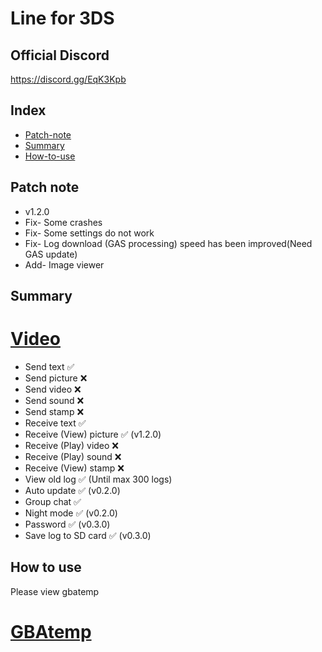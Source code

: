 # Line for 3DS

## Official Discord 
https://discord.gg/EqK3Kpb

## Index
* [Patch-note](https://github.com/Core-2-Extreme/Line_for_3DS#Patch-note)
* [Summary](https://github.com/Core-2-Extreme/Line_for_3DS#summary)
* [How-to-use](https://github.com/Core-2-Extreme/Line_for_3DS#How-to-use)

## Patch note
* v1.2.0
* Fix- Some crashes
* Fix- Some settings do not work
* Fix- Log download (GAS processing) speed has been improved(Need GAS update)
* Add- Image viewer
## Summary

# [Video](https://www.youtube.com/watch?v=5K2fCr0lyoM)
* Send text ✅
* Send picture ❌
* Send video ❌
* Send sound ❌
* Send stamp ❌
* Receive text ✅
* Receive (View) picture ✅ (v1.2.0)
* Receive (Play) video ❌
* Receive (Play) sound ❌
* Receive (View) stamp ❌
* View old log ✅ (Until max 300 logs)
* Auto update ✅ (v0.2.0)
* Group chat ✅
* Night mode ✅ (v0.2.0)
* Password ✅ (v0.3.0)
* Save log to SD card ✅ (v0.3.0)

## How to use
Please view gbatemp
# [GBAtemp](https://gbatemp.net/threads/line-for-3ds.539530)
